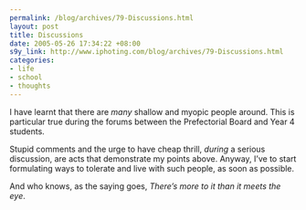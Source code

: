 ```yaml
--- 
permalink: /blog/archives/79-Discussions.html
layout: post
title: Discussions
date: 2005-05-26 17:34:22 +08:00
s9y_link: http://www.iphoting.com/blog/archives/79-Discussions.html
categories: 
- life
- school
- thoughts
---
```

<p class="whiteline"><p>I have learnt that there are <em>many</em> shallow and myopic people around. This is particular true during the forums between the Prefectorial Board and Year 4 students.</p>
</p><p class="whiteline"><p>Stupid comments and the urge to have cheap thrill, <em>during</em> a serious discussion, are acts that demonstrate my points above. Anyway, I&#8217;ve to start formulating ways to tolerate and live with such people, as soon as possible.</p>
</p><p class="break"><p>And who knows, as the saying goes, <i>There&#8217;s more to it than it meets the eye</i>.</p></p>
